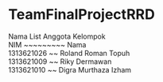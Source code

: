 # TeamFinalProjectRRD
Nama List Anggota Kelompok  
NIM ~~~~~~~~~ Nama  
1313621026 ~~ Roland Roman Topuh  
1313621009 ~~ Riky Dermawan  
1313621010 ~~ Digra Murthaza Izham  